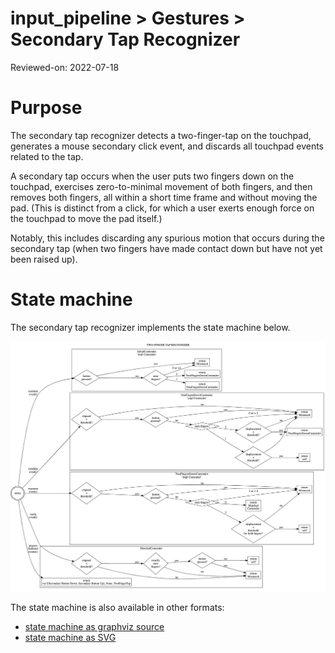 # input_pipeline > Gestures > Secondary Tap Recognizer

Reviewed-on: 2022-07-18

# Purpose

The secondary tap recognizer detects a two-finger-tap on the touchpad, generates a mouse secondary click event, and discards all touchpad events related to the tap.

A secondary tap occurs when the user puts two fingers down on the touchpad, exercises zero-to-minimal movement of both fingers, and then removes both fingers, all within a short time frame and without moving the pad. (This is distinct from a click, for which a user exerts enough force on the touchpad to move the pad itself.)

Notably, this includes discarding any spurious motion that occurs during the secondary tap (when two fingers have made contact down but have not yet been raised up).

# State machine

The secondary tap recognizer implements the state machine below.

![recognizer state machine](secondary_tap_state_machine.png)

The state machine is also available in other formats:

- [state machine as graphviz source](secondary_tap_state_machine.dot)
- [state machine as SVG](secondary_tap_state_machine.svg)
